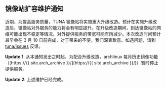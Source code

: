 ## 镜像站扩容维护通知

近期，为提高服务质量，TUNA 镜像站将实施重大升级改造。预计在实施升级改造后，镜像站对外服务的能力将会有明显提升。在升级改造期间，到达镜像站的网络可能出现不稳定等情况，对外提供服务的带宽可能有所减少。本次改造时间预计最早会在 3 月 10 日前完成，对于带来的不便，我们深表歉意。如遇问题，请到 [tuna/issues](https://github.com/tuna/issues/issues) 反馈。

**Update 1**:  从本通知发出之时起，为配合升级改造，archlinux 每月历史镜像功能（[https://{{ site.arch_archive }}/](https://{{ site.arch_archive }}/)）暂时停止提供服务。

**Update 2**:  上述维护已经完成。
